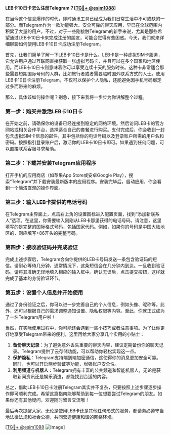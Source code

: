 **LEB卡10日卡怎么注册Telegram？[[TG💪+ @esim1088](https://t.me/s/esim1088)]**

在当今这个信息爆炸的时代，即时通讯工具已经成为我们日常生活中不可或缺的一部分。而Telegram作为一款功能强大、安全可靠的聊天应用，早已在全球范围内积累了大量的用户。不过，对于一些刚接触Telegram的新手来说，尤其是那些希望通过LEB卡10日卡来完成注册的朋友，可能会觉得有些困惑。今天，我们就来详细聊聊如何使用LEB卡10日卡成功注册Telegram。

首先，让我们简单了解一下LEB卡10日卡是什么。LEB卡是一种虚拟SIM卡服务，它允许用户通过互联网直接获取一张虚拟号码卡，并且可以在多个国家和地区使用。而LEB卡10日卡则意味着你可以享受连续十天的服务时长。这种卡非常适合那些需要短期国际号码的人群，比如旅行者或者需要临时国外联系方式的人士。使用LEB卡10日卡注册Telegram，不仅可以保护个人隐私，还能避免因手机号码绑定过多而带来的麻烦。

那么，具体该如何操作呢？别急，接下来我将一步步为你讲解整个过程。

### 第一步：购买并激活LEB卡10日卡

在开始之前，请确保你的设备已经连接到稳定的网络环境。然后访问LEB卡的官方网站或相关合作平台，选择适合自己的套餐进行购买。支付完成后，你会收到一封包含虚拟SIM卡信息的邮件，其中包括你的电话号码以及登录账户所需的用户名和密码。按照指引登录账户后，激活你的LEB卡10日卡即可。如果遇到任何问题，可以直接联系客服寻求帮助。

### 第二步：下载并安装Telegram应用程序

打开手机的应用商店（如苹果App Store或安卓Google Play），搜索“Telegram”并下载安装最新版本的应用程序。安装完毕后，启动应用，你会看到一个简洁直观的操作界面。

### 第三步：输入LEB卡提供的电话号码

在Telegram主界面上，点击右上角的设置图标进入配置页面，找到“添加新联系人”选项。在这里，你需要输入刚刚从LEB卡那里获得的电话号码。请注意，这里填写的是完整的国际格式号码，包括国家代码。例如，如果你的号码是中国大陆地区的，则应填写+86开头的完整号码。

### 第四步：接收验证码并完成验证

完成上述步骤后，Telegram会向你提供的LEB卡号码发送一条包含验证码的短信。请耐心等待几分钟，通常情况下，这条短信会在几分钟内到达。一旦收到验证码，请将其准确无误地填入相应的输入框中。确认无误后，点击提交按钮，这样就完成了基本的身份验证环节。

### 第五步：设置个人信息并开始使用

通过了身份验证之后，你可以进一步完善自己的个人信息，例如头像、昵称等。此外，还可以根据自己的需求调整通知设置、隐私权限等内容。至此，你就正式成为了一名Telegram用户啦！

当然，在实际使用过程中，你可能还会遇到一些小技巧或者注意事项。为了让你更好地享受Telegram带来的便利，这里再给大家分享几个实用的小贴士：

1. **备份聊天记录**：为了避免意外丢失重要的聊天内容，建议定期备份你的聊天记录。Telegram提供了云存储功能，可以帮助你轻松实现这一点。
2. **保护隐私**：Telegram支持端到端加密通信，这使得你的消息更加安全可靠。同时，也可以开启两步验证等功能，增强账户安全性。
3. **利用频道与机器人**：Telegram拥有丰富的公共频道和智能机器人，无论是获取新闻资讯还是娱乐消遣，都能找到合适的内容。

总之，借助LEB卡10日卡注册Telegram其实并不复杂，只要按照上述步骤逐步操作即可顺利完成。希望这篇指南能够帮助到每一位想要尝试Telegram的朋友。如果你还有其他疑问，欢迎随时留言交流哦！

最后再次提醒大家，无论是使用LEB卡还是其他任何形式的服务，都请务必遵守当地法律法规和社会公德，共同营造健康和谐的网络环境。

[[TG💪+ @esim1088](https://t.me/s/esim1088) ![Image](https://i.postimg.cc/4NQfJmqS/Snipaste-2025-05-13-00-14-12.png)]